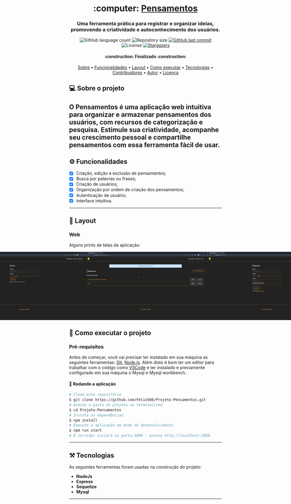 <h1 align="center">
     :computer: <a href="#" alt="site do projeto"> Pensamentos </a>
</h1>

<h3 align="center">
   Uma ferramenta prática para registrar e organizar ideias, promovendo a criatividade e autoconhecimento dos usuários.
</h3>

<p align="center">
  <img alt="GitHub language count" src="https://img.shields.io/github/languages/count/Felix566/Template_Readme?color=%2304D361">

  <img alt="Repository size" src="https://img.shields.io/github/repo-size/Felix566/Template_Readme">
  
  <a href="https://github.com/Felix566/Template_Readme/commits/master">
    <img alt="GitHub last commit" src="https://img.shields.io/github/last-commit/Felix566/Template_Readme">
  </a>
    
   <img alt="License" src="https://img.shields.io/badge/license-MIT-brightgreen">
   <a href="https://github.com/Felix566/Template_Readme/stargazers">
    <img alt="Stargazers" src="https://img.shields.io/github/stars/Felix566/Template_Readme?style=social">
  </a>
</p>

<h4 align="center">
	:construction: Finalizado :construction:
</h4>

<p align="center">
 <a href="#-sobre-o-projeto">Sobre</a> •
 <a href="#-funcionalidades">Funcionalidades</a> •
 <a href="#-layout">Layout</a> • 
 <a href="#-como-executar-o-projeto">Como executar</a> • 
 <a href="#-tecnologias">Tecnologias</a> • 
 <a href="#-contribuidores">Contribuidores</a> • 
 <a href="#-autor">Autor</a> • 
 <a href="#user-content--licença">Licença</a>
</p>

## :computer: Sobre o projeto
O Pensamentos é uma aplicação web intuitiva para organizar e armazenar pensamentos dos usuários, com recursos de categorização e pesquisa. Estimule sua criatividade, acompanhe seu crescimento pessoal e compartilhe pensamentos com essa ferramenta fácil de usar.
---
## :gear: Funcionalidades
- [x] Criação, edição e exclusão de pensamentos;
- [x] Busca por palavras ou frases;
- [x] Criação de usuários;
- [x] Organização por ordem de criação dos pensamentos;
- [x] Autenticação de usuário;
- [x] Interface intuitiva.
---
## :art: Layout
### Web
Alguns prints de telas da aplicação:
<p align="center" style="display: flex; align-items: flex-start; justify-content: center;">
  <img alt="" title="" src="./public/img/print2.png" width="400px">
  <img alt="" title="" src="./public/img/print6.png" width="400px">
  <img alt="" title="" src="./public/img/print3.png" width="400px">
  <img alt="" title="" src="./public/img/print7.png" width="400px">
  <img alt="" title="" src="./public/img/print4.png" width="400px">
</p>


## :rocket: Como executar o projeto
### Pré-requisitos
Antes de começar, você vai precisar ter instalado em sua máquina as seguintes ferramentas:
[Git](https://git-scm.com), [Node.js](https://nodejs.org/en/). 
Além disto é bom ter um editor para trabalhar com o código como [VSCode](https://code.visualstudio.com/) e ter instalado e previamente configurado em sua máquina o Mysql e Mysql workbench.

#### :game_die: Rodando a aplicação

```bash
# Clone este repositório
$ git clone https://github.com/Felix566/Projeto-Pensamentos.git
# Acesse a pasta do projeto no terminal/cmd
$ cd Projeto-Pensamentos
# Instale as dependências
$ npm install
# Execute a aplicação em modo de desenvolvimento
$ npm run start
# O servidor inciará na porta:3000 - acesse http://localhost:3000
```
---

## :hammer_and_pick: Tecnologias

As seguintes ferramentas foram usadas na construção do projeto:

-   **NodeJs**
-   **Express**
-   **Sequelize**
-   **Mysql**
---
